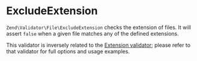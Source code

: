 # ExcludeExtension

`Zend\Validator\File\ExcludeExtension` checks the extension of files. It will
assert `false` when a given file matches any of the defined extensions.

This validator is inversely related to the [Extension validator](extension.md);
please refer to that validator for full options and usage examples.
